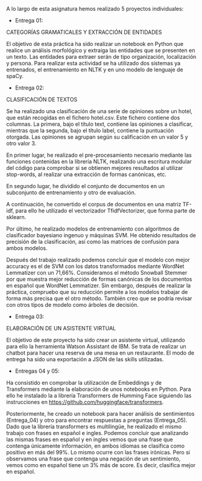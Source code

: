 A lo largo de esta asignatura hemos realizado 5 proyectos individuales:

- Entrega 01:

CATEGORÍAS GRAMATICALES Y EXTRACCIÓN DE ENTIDADES 

El objetivo de esta práctica ha sido realizar un notebook en Python que realice un análisis morfológico y extraiga las entidades que se presenten en un texto. Las entidades para extraer serán de tipo organización, localización y persona. Para realizar esta actividad se ha utilizado dos sistemas ya entrenados, el entrenamiento en NLTK y en uno modelo de lenguaje de spaCy.

- Entrega 02:

CLASIFICACIÓN DE TEXTOS

Se ha realizado una clasificación de una serie de opiniones sobre un hotel, que están recogidas en el fichero hotel.csv. Este fichero contiene dos columnas. La primera, bajo el título text, contiene las opiniones a clasificar, mientras que la segunda, bajo el título label, contiene la puntuación otorgada. Las opiniones se agrupan según su calificación en un valor 5 y otro valor 3. 

En primer lugar, he realizado el pre-procesamiento necesario mediante las funciones contenidas en la librería NLTK, realizando una escritura modular del código para comprobar si se obtienen mejores resultados al utilizar stop-words, al realizar una extracción de formas canónicas, etc.

En segundo lugar, he dividido el conjunto de documentos en un subconjunto de entrenamiento y otro de evaluación.

A continuación, he convertido el corpus de documentos en una matriz TF-idf, para ello he utilizado el vectorizador TfidfVectorizer, que forma parte de sklearn.

Por último, he realizado  modelos de entrenamiento con algoritmos de clasificador bayesiano ingenuo y máquinas SVM. He obtenido resultados de precisión de la clasificación, así como las matrices de confusión para ambos modelos.

Después del trabajo realizado podemos concluir que el modelo con mejor accuracy es el de SVM con los datos transformados mediante WordNet Lemmatizer con un 71,66%. Consideramos el método Snowball Stemmer por que muestra mejor reducción de formas canónicas de los documentos en español que WordNet Lemmatizer. Sin embargo, después de realizar la práctica, compruebo que su reducción permite a los modelos trabajar de forma más precisa que el otro método. También creo que se podría revisar con otros tipos de modelo como árboles de decisión.

- Entrega 03:

ELABORACIÓN DE UN ASISTENTE VIRTUAL

El objetivo de este proyecto ha sido crear un asistente virtual, utilizando para ello la herramienta Watson Assistant de IBM. Se trata de realizar un chatbot para hacer una reserva de una mesa en un restaurante. El modo de entrega ha sido una exportación a JSON de las skills utilizadas.
 
- Entregas 04 y 05:
 
Ha consistido en comprobar la utilización de Embeddings y de Transformers mediante la elaboración de unos notebooks en Python. Para ello he instalado la a librería Transformers de Humming Face siguiendo las instrucciones en https://github.com/huggingface/transformers.

Posteriormente, he creado un notebook para hacer análisis de sentimientos (Entrega_04) y otro para encontrar respuestas a preguntas (Entrega_05). Dado que la librería transformers es multilingüe, he realizado el mismo trabajo con frases en español e ingles. Podemos concluir que analizando las mismas frases en español y en ingles vemos que una frase que contenga únicamente información, en ambos idiomas se clasifica como positivo en más del 99%. Lo mismo ocurre con las frases irónicas. Pero si observamos una frase que contenga una negación de un sentimiento, vemos como en español tiene un 3% más de score. Es decir, clasifica mejor en español.

